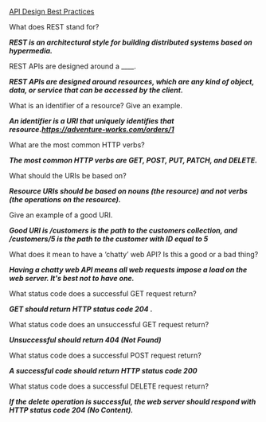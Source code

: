 [API Design Best Practices](https://learn.microsoft.com/en-us/azure/architecture/best-practices/api-design)

What does REST stand for?

***REST is an architectural style for building distributed systems based on hypermedia.***

REST APIs are designed around a ____.

***REST APIs are designed around resources, which are any kind of object, data, or service that can be accessed by the client.***

What is an identifier of a resource? Give an example.

***An identifier is a URI that uniquely identifies that resource.https://adventure-works.com/orders/1***

What are the most common HTTP verbs?

***The most common HTTP verbs are GET, POST, PUT, PATCH, and DELETE.***

What should the URIs be based on?

***Resource URIs should be based on nouns (the resource) and not verbs (the operations on the resource).***

Give an example of a good URI.

***Good URI is /customers is the path to the customers collection, and /customers/5 is the path to the customer with ID equal to 5***

What does it mean to have a ‘chatty’ web API? Is this a good or a bad thing?

***Having a chatty web API means all web requests impose a load on the web server. It's best not to have one.***

What status code does a successful GET request return?

***GET should return HTTP status code 204 .***

What status code does an unsuccessful GET request return?

***Unsuccessful should return 404 (Not Found)***

What status code does a successful POST request return?

***A successful code should return HTTP status code 200***

What status code does a successful DELETE request return?

***If the delete operation is successful, the web server should respond with HTTP status code 204 (No Content).***
